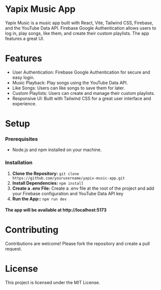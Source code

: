 # Yapix Music App

Yapix Music is a music app built with React, Vite, Tailwind CSS, Firebase, and the YouTube Data API. Firebase Google Authentication allows users to log in, play songs, like them, and create their custom playlists. The app features a great UI.

# Features

- User Authentication: Firebase Google Authentication for secure and easy login.
- Music Playback: Play songs using the YouTube Data API.
- Like Songs: Users can like songs to save them for later.
- Custom Playlists: Users can create and manage their custom playlists.
- Responsive UI: Built with Tailwind CSS for a great user interface and experience.

# Setup
 ### Prerequisites
 - Node.js and npm installed on your machine.

### Installation

1. **Clone the Repository:**
```git clone https://github.com/yourusername/yapix-music-app.git```
2. **Install Dependencies:**
   ```npm install```
3. **Create a .env File:**
 Create a .env file at the root of the project and add your Firebase configuration 
 and YouTube Data API key
4. **Run the App::**
   ```npm run dev```

#### The app will be available at http://localhost:5173

# Contributing
Contributions are welcome! Please fork the repository and create a pull request.

# License
This project is licensed under the MIT License.

